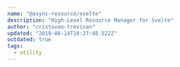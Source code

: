 ```yaml
---
name: "@async-resource/svelte"
description: "High-Level Resource Manager for Svelte"
author: "cristovao-trevisan"
updated: "2019-08-14T18:27:48.522Z"
outdated: true
tags: 
  - utility
---
```

